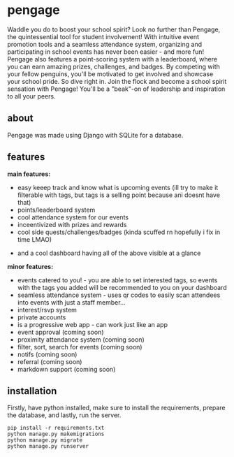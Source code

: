 # pengage
Waddle you do to boost your school spirit?  Look no further than Pengage, the quintessential tool for student involvement! With intuitive event promotion tools and a seamless attendance system, organizing and participating in school events has never been easier - and more fun!
Pengage also features a point-scoring system with a leaderboard, where you can earn amazing prizes, challenges, and badges. By competing with your fellow penguins, you'll be motivated to get involved and showcase your school pride.
So dive right in. Join the flock and become a school spirit sensation with Pengage! You'll be a "beak"-on of leadership and inspiration to all your peers.

## about
Pengage was made using Django with SQLite for a database. 

## features

**main features:**
- easy keeep track and know what is upcoming events (ill try to make it filterable with tags, but tags is a selling point because ani doesnt have that) 
- points/leaderboard system
- cool attendance system for our events
- inceentivized with prizes and rewards
- cool side quests/challenges/badges (kinda scuffed rn hopefully i fix in time LMAO)
+ and a cool dashboard having all of the above visible at a glance

**minor features:**
- events catered to you! - you are able to set interested tags, so events with the tags you added will be recommended to you on your dashboard
- seamless attendance system - uses qr codes to easily scan attendees into events with just a staff member...
- interest/rsvp system
- private accounts
- is a progressive web app - can work just like an app
- event approval (coming soon)
- proximity attendance system (coming soon)
- filter, sort, search for events (coming soon)
- notifs (coming soon)
- referral (coming soon)
- markdown support (coming soon)


## installation
Firstly, have python installed, make sure to install the requirements, prepare the database, and lastly, run the server.
```
pip install -r requirements.txt
python manage.py makemigrations
python manage.py migrate
python manage.py runserver
```
